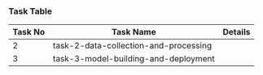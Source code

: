 ### Task Table

| Task No| Task Name | Details |
|-|-|-|
|2| task-2-data-collection-and-processing |         |
|3| task-3-model-building-and-deployment  |         |
